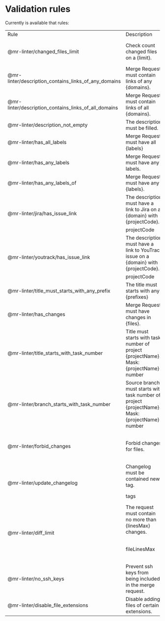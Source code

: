 # Validation rules

Currently is available that rules:

<table>
	<tbody>
		<tr>
			<td>Rule</td>
			<td>Description</td>
			<td colspan="3">Parameters</td>
		</tr>
<tr>
<td rowspan="1">@mr-linter/changed_files_limit</td>
<td>Check count changed files on a {limit}.</td>
<td>limit</td>
<td>Number of maximum possible changes</td>
<td>integer</td>
</tr>
<tr>
<td rowspan="1">@mr-linter/description_contains_links_of_any_domains</td>
<td>Merge Request must contain links of any {domains}.</td>
<td>domains</td>
<td></td>
<td>array of strings </td>
</tr>
<tr>
<td rowspan="1">@mr-linter/description_contains_links_of_all_domains</td>
<td>Merge Request must contain links of all {domains}.</td>
<td>domains</td>
<td></td>
<td>array of strings </td>
</tr>
<tr>
<td rowspan="1">@mr-linter/description_not_empty</td>
<td>The description must be filled.</td>
<td></td>
<td></td>
<td></td>
</tr>
<tr>
<td rowspan="1">@mr-linter/has_all_labels</td>
<td>Merge Request must have all {labels}</td>
<td>labels</td>
<td></td>
<td>array of strings </td>
</tr>
<tr>
<td rowspan="1">@mr-linter/has_any_labels</td>
<td>Merge Request must have any labels.</td>
<td></td>
<td></td>
<td></td>
</tr>
<tr>
<td rowspan="1">@mr-linter/has_any_labels_of</td>
<td>Merge Request must have any {labels}.</td>
<td>labels</td>
<td></td>
<td>array of strings </td>
</tr>
<tr>
<td rowspan="2">@mr-linter/jira/has_issue_link</td>
<td>The description must have a link to Jira on a {domain} with {projectCode}.</td>
<td>domain</td>
<td></td>
<td>string</td>
</tr>
<tr>
    <td>projectCode</td>
    <td></td>
    <td>string</td>
</tr>
<tr>
<td rowspan="2">@mr-linter/youtrack/has_issue_link</td>
<td>The description must have a link to YouTrack issue on a {domain} with {projectCode}.</td>
<td>domain</td>
<td>Domain hosting the YouTrack instance</td>
<td>string</td>
</tr>
<tr>
    <td>projectCode</td>
    <td>Project code</td>
    <td>string</td>
</tr>
<tr>
<td rowspan="1">@mr-linter/title_must_starts_with_any_prefix</td>
<td>The title must starts with any {prefixes}</td>
<td>prefixes</td>
<td></td>
<td>array of strings </td>
</tr>
<tr>
<td rowspan="1">@mr-linter/has_changes</td>
<td>Merge Request must have changes in {files}.</td>
<td>changes</td>
<td></td>
<td>array of objects </td>
</tr>
<tr>
<td rowspan="1">@mr-linter/title_starts_with_task_number</td>
<td>Title must starts with task number of project {projectName}. Mask: {projectName}-number</td>
<td>projectName</td>
<td>Project name</td>
<td>string</td>
</tr>
<tr>
<td rowspan="1">@mr-linter/branch_starts_with_task_number</td>
<td>Source branch must starts with task number of project {projectName}. Mask: {projectName}-number</td>
<td>projectName</td>
<td></td>
<td>string</td>
</tr>
<tr>
<td rowspan="1">@mr-linter/forbid_changes</td>
<td>Forbid changes for files.</td>
<td>files</td>
<td>A set of files forbidden to be changed.</td>
<td>array of strings </td>
</tr>
<tr>
<td rowspan="2">@mr-linter/update_changelog</td>
<td>Changelog must be contained new tag.</td>
<td>file</td>
<td>Relative path to changelog file</td>
<td>string</td>
</tr>
<tr>
    <td>tags</td>
    <td>Tags parsing options</td>
    <td>object</td>
</tr>
<tr>
<td rowspan="2">@mr-linter/diff_limit</td>
<td>The request must contain no more than {linesMax} changes.</td>
<td>linesMax</td>
<td>Maximum allowed number of changed lines</td>
<td>integer</td>
</tr>
<tr>
    <td>fileLinesMax</td>
    <td>Maximum allowed number of changed lines in a file</td>
    <td>integer</td>
</tr>
<tr>
<td rowspan="1">@mr-linter/no_ssh_keys</td>
<td>Prevent ssh keys from being included in the merge request.</td>
<td>stopOnFirstFailure</td>
<td></td>
<td>boolean</td>
</tr>
<tr>
<td rowspan="1">@mr-linter/disable_file_extensions</td>
<td>Disable adding files of certain extensions.</td>
<td>extensions</td>
<td>array of file extensions</td>
<td>array of strings </td>
</tr>
</tbody>
</table>

